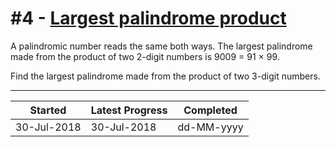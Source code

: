 # #4 - [Largest palindrome product](https://projecteuler.net/problem=4)

A palindromic number reads the same both ways. The largest palindrome made from the product of two 2-digit numbers is 9009 = 91 × 99.

Find the largest palindrome made from the product of two 3-digit numbers.

---

| Started     | Latest Progress | Completed  |
| ----------- | --------------- | ---------- |
| 30-Jul-2018 | 30-Jul-2018     | dd-MM-yyyy |
